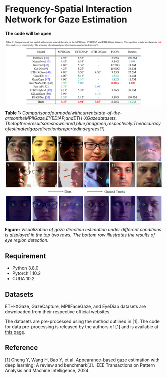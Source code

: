 # Frequency-Spatial Interaction Network for Gaze Estimation

**The code will be open**

<div align=center>  <img src="figures/table1.png" alt="Comparision" width="500" align="bottom" /> </div>

**Table 1:**  *Comparisonofourmodelwithcurrentstate-of-the-artsontheMPIIGaze,EYEDIAP,andETH-XGazedatasets. Thetopthreeresultsareshowninred,blue,andgreen,respectively.Theaccuracyofestimatedgazedirectionisreportedindegrees(°).*

<div align=center>  <img src="figures/fig.png" alt="Comparision" width="500" align="bottom" /> </div>

**Figure:**  *Visualization of gaze direction estimation under different conditions is displayed in the top two rows. The bottom row illustrates the results of eye region detection.*


## Requirement
* Python 3.8.0
* Pytorch 1.10.2
* CUDA 10.2

## Datasets
ETH-XGaze, GazeCapture, MPIIFaceGaze, and EyeDiap datasets are downloaded from their respective official websites.

The datasets are pre-processed using the method outlined in [1]. The code for data pre-processing is released by the authors of [1] and is available at [this page](https://phi-ai.buaa.edu.cn/Gazehub/).

## Reference
[1] Cheng Y, Wang H, Bao Y, et al. Appearance-based gaze estimation with deep learning: A review and benchmark[J]. IEEE Transactions on Pattern Analysis and Machine Intelligence, 2024.
